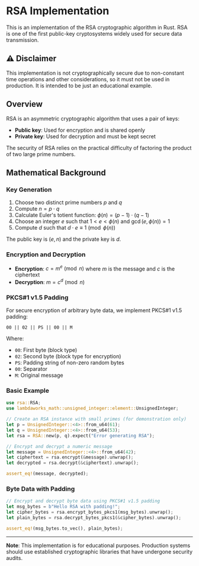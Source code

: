# RSA Implementation

This is an implementation of the RSA cryptographic algorithm in Rust. RSA is one of the first public-key cryptosystems widely used for secure data transmission.


## ⚠️ Disclaimer

This implementation is not cryptographically secure due to non-constant time operations and other considerations, so it must not be used in production. It is intended to be just an educational example.

## Overview

RSA is an asymmetric cryptographic algorithm that uses a pair of keys:
- **Public key**: Used for encryption and is shared openly
- **Private key**: Used for decryption and must be kept secret

The security of RSA relies on the practical difficulty of factoring the product of two large prime numbers.

## Mathematical Background

### Key Generation

1. Choose two distinct prime numbers $p$ and $q$
2. Compute $n = p \cdot q$
3. Calculate Euler's totient function: $\phi(n) = (p-1) \cdot (q-1)$
4. Choose an integer $e$ such that $1 < e < \phi(n)$ and $\gcd(e, \phi(n)) = 1$
5. Compute $d$ such that $d \cdot e \equiv 1 \pmod{\phi(n)}$

The public key is $(e, n)$ and the private key is $d$.

### Encryption and Decryption

- **Encryption**: $c = m^e \pmod{n}$ where $m$ is the message and $c$ is the ciphertext
- **Decryption**: $m = c^d \pmod{n}$

### PKCS#1 v1.5 Padding

For secure encryption of arbitrary byte data, we implement PKCS#1 v1.5 padding:

```
00 || 02 || PS || 00 || M
```

Where:
- `00`: First byte (block type)
- `02`: Second byte (block type for encryption)
- `PS`: Padding string of non-zero random bytes
- `00`: Separator
- `M`: Original message

### Basic  Example

```rust
use rsa::RSA;
use lambdaworks_math::unsigned_integer::element::UnsignedInteger;

// Create an RSA instance with small primes (for demonstration only)
let p = UnsignedInteger::<4>::from_u64(61);
let q = UnsignedInteger::<4>::from_u64(53);
let rsa = RSA::new(p, q).expect("Error generating RSA");

// Encrypt and decrypt a numeric message
let message = UnsignedInteger::<4>::from_u64(42);
let ciphertext = rsa.encrypt(&message).unwrap();
let decrypted = rsa.decrypt(&ciphertext).unwrap();

assert_eq!(message, decrypted);
```

### Byte Data with Padding

```rust
// Encrypt and decrypt byte data using PKCS#1 v1.5 padding
let msg_bytes = b"Hello RSA with padding!";
let cipher_bytes = rsa.encrypt_bytes_pkcs1(msg_bytes).unwrap();
let plain_bytes = rsa.decrypt_bytes_pkcs1(&cipher_bytes).unwrap();

assert_eq!(msg_bytes.to_vec(), plain_bytes);
```

---

**Note**: This implementation is for educational purposes. Production systems should use established cryptographic libraries that have undergone security audits.
